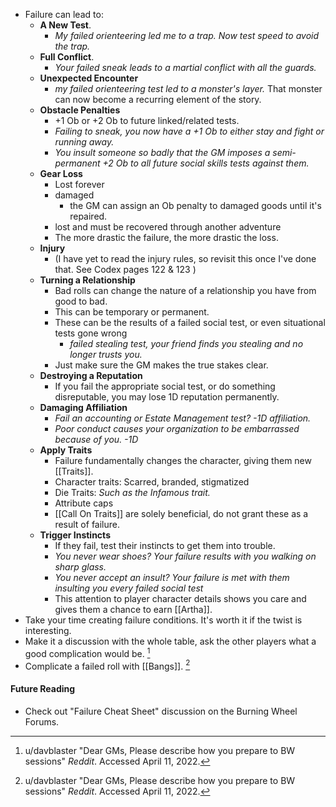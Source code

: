 - Failure can lead to: 
	- **A New Test**. 
		- *My failed orienteering led me to a trap. Now test speed to avoid the trap.*
	- **Full Conflict**.
		- *Your failed sneak leads to a martial conflict with all the guards.*
	- **Unexpected Encounter**
		- *my failed orienteering test led to a monster's layer.* That monster can now become a recurring element of the story. 
	- **Obstacle Penalties**
		- +1 Ob or +2 Ob to future linked/related tests. 
		- *Failing to sneak, you now have a +1 Ob to either stay and fight or running away.*
		- *You insult someone so badly that the GM imposes a semi-permanent +2 Ob to all future social skills tests against them.*
	- **Gear Loss**
		- Lost forever
		- damaged
			- the GM can assign an Ob penalty to damaged goods until it's repaired.
		- lost and must be recovered through another adventure
		- The more drastic the failure, the more drastic the loss. 
	- **Injury**
		- (I have yet to read the injury rules, so revisit this once I've done that. See Codex pages 122 & 123 )
	- **Turning a Relationship**
		- Bad rolls can change the nature of a relationship you have from good to bad. 
		- This can be temporary or permanent. 
		- These can be the results of a failed social test, or even situational tests gone wrong
			- *failed stealing test, your friend finds you stealing and no longer trusts you.*
		- Just make sure the GM makes the true stakes clear.
	- **Destroying a Reputation**
		- If you fail the appropriate social test, or do something disreputable, you may lose 1D reputation permanently.
	- **Damaging Affiliation**
		- *Fail an accounting or Estate Management test? -1D affiliation.*
		- *Poor conduct causes your organization to be embarrassed because of you. -1D* 
	- **Apply Traits**
		- Failure fundamentally changes the character, giving them new [[Traits]].
		- Character traits: Scarred, branded, stigmatized
		- Die Traits: *Such as the Infamous trait.* 
		- Attribute caps 
		- [[Call On Traits]] are solely beneficial, do not grant these as a result of failure. 
	- **Trigger Instincts**
		- If they fail, test their instincts to get them into trouble.
		- *You never wear shoes? Your failure results with you walking on sharp glass.*
		- *You never accept an insult? Your failure is met with them insulting you every failed social test*
		- This attention to player character details shows you care and gives them a chance to earn [[Artha]]. 
- Take your time creating failure conditions. It's worth it if the twist is interesting. 
- Make it a discussion with the whole table, ask the other players what a good complication would be. [^1] 
- Complicate a failed roll with [[Bangs]]. [^1]

#### Future Reading
- Check out "Failure Cheat Sheet" discussion on the Burning Wheel Forums. 

[^1]:  u/davblaster "Dear GMs, Please describe how you prepare to BW sessions" *Reddit*. Accessed April 11, 2022. 